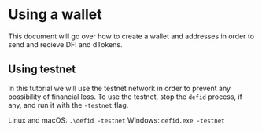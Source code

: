 # Using a wallet

This document will go over how to create a wallet and addresses in order to send and recieve DFI and dTokens.

## Using testnet

In this tutorial we will use the testnet network in order to prevent any possibility of financial loss. To use the testnet, stop the `defid` process, if any, and run it with the `-testnet` flag.

Linux and macOS: `.\defid -testnet`
Windows: `defid.exe -testnet`
